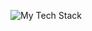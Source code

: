 ![My Tech Stack](https://github-readme-tech-stack.vercel.app/api/cards?lineCount=2&theme=catppuccin_mocha&line1=tailwindcss%2Ctailwindcss%2C38bdf8%3Bsveltekit%2Csveltekit%2Cff3d00%3Bsass%2Csass%2Ccb6798%3B&line2=stimulus%2Cstimulus%2C000000%3BTwig%2CTwig%2C6f9a1e%3B)
